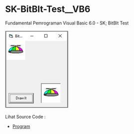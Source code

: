 # SK-BitBlt-Test__VB6
Fundamental Pemrograman Visual Basic 6.0 - SK; BitBlt Test<br><br>
<img src="https://github.com/RizkyKhapidsyah/SK-BitBlt-Test__VB6/blob/main/result/001.PNG"><br><br>
Lihat Source Code : <br>
- <a href="https://github.com/RizkyKhapidsyah/SK-BitBlt-Test__VB6/blob/main/frmBitBlt.frm">Program</a>
